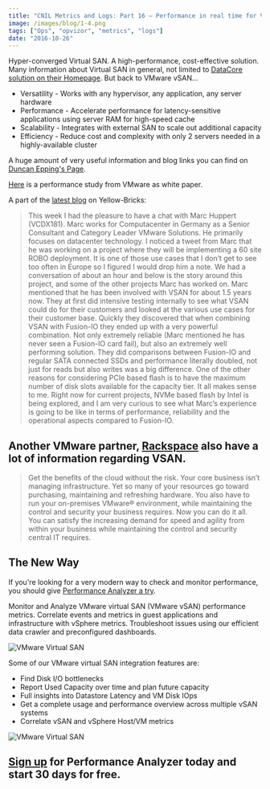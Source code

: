 ```yaml
---
title: "CNIL Metrics and Logs: Part 16 – Performance in real time for VMware Virtual SAN"
image: /images/blog/1-4.png
tags: ["Ops", "opvizor", "metrics", "logs"]
date: "2016-10-26"
---
```


Hyper-converged Virtual SAN. A high-performance, cost-effective solution. Many information about Virtual SAN in general, not limited to [DataCore solution on their Homepage](http://info.datacore.com/Hyper-converged-Virtual-SAN?gclid=CjwKEAjw7ZHABRCTr_DV4_ejvgQSJACr-YcwrvVvealBeWrCzMGkVEWS22Ssb5nEuqvIQlg9AtdwghoCi3Dw_wcB). But back to VMware vSAN...

- Versatility - Works with any hypervisor, any application, any server hardware
- Performance - Accelerate performance for latency-sensitive applications using server RAM for high-speed cache
- Scalability - Integrates with external SAN to scale out additional capacity
- Efficiency - Reduce cost and complexity with only 2 servers needed in a highly-available cluster

A huge amount of very useful information and blog links you can find on [Duncan Epping's Page](http://www.yellow-bricks.com/virtual-san/).

[Here](https://www.vmware.com/files/pdf/techpaper/vmware-virtual-san-6.2-performance-with-online-transaction-processing-workloads.pdf) is a performance study from VMware as white paper.

A part of the [latest blog](http://www.yellow-bricks.com/2016/06/01/vsan-everywhere/) on Yellow-Bricks:

> This week I had the pleasure to have a chat with Marc Huppert (VCDX181). Marc works for Computacenter in Germany as a Senior Consultant and Category Leader VMware Solutions. He primarily focuses on datacenter technology. I noticed a tweet from Marc that he was working on a project where they will be implementing a 60 site ROBO deployment. It is one of those use cases that I don’t get to see too often in Europe so I figured I would drop him a note. We had a conversation of about an hour and below is the story around this project, and some of the other projects Marc has worked on. Marc mentioned that he has been involved with VSAN for about 1.5 years now. They at first did intensive testing internally to see what VSAN could do for their customers and looked at the various use cases for their customer base. Quickly they discovered that when combining VSAN with Fusion-IO they ended up with a very powerful combination. Not only extremely reliable (Marc mentioned he has never seen a Fusion-IO card fail), but also an extremely well performing solution. They did comparisons between Fusion-IO and regular SATA connected SSDs and performance literally doubled, not just for reads but also writes was a big difference. One of the other reasons for considering PCIe based flash is to have the maximum number of disk slots available for the capacity tier. It all makes sense to me. Right now for current projects, NVMe based flash by Intel is being explored, and I am very curious to see what Marc’s experience is going to be like in terms of performance, reliability and the operational aspects compared to Fusion-IO.

## Another VMware partner, [Rackspace](https://www.rackspace.com/managed-hosting/vmware?gclid=CjwKEAjw7ZHABRCTr_DV4_ejvgQSJACr-Ycwu8qwRxb2SHOZPpPb8MM-KQ6cqB_DcKIWvdHz6XfU8RoCXAbw_wcB&utm_medium=ppc-gen&utm_source=google-en&utm_campaign=US_DED-FA_G_US_Dedicated_VMware_Private_Cloud_NonBrand_Phrase&utm_term=virtual_san&ef_id=V3UnwwAAAQT0L4qE:20161017153320:s) also have a lot of information regarding VSAN.

> Get the benefits of the cloud without the risk. Your core business isn’t managing infrastructure. Yet so many of your resources go toward purchasing, maintaining and refreshing hardware. You also have to run your on-premises VMware® environment, while maintaining the control and security your business requires. Now you can do it all. You can satisfy the increasing demand for speed and agility from within your business while maintaining the control and security central IT requires.

## The New Way

If you're looking for a very modern way to check and monitor performance, you should give [Performance Analyzer a try](http://try.opvizor.com/perfanalyzer/). 

Monitor and Analyze VMware virtual SAN (VMware vSAN) performance metrics. Correlate events and metrics in guest applications and infrastructure with vSphere metrics. Troubleshoot issues using our efficient data crawler and preconfigured dashboards.

![VMware Virtual SAN](/images/blog/1-4.png)

Some of our VMware virtual SAN integration features are:

- Find Disk I/O bottlenecks
- Report Used Capacity over time and plan future capacity
- Full insights into Datastore Latency and VM Disk IOps
- Get a complete usage and performance overview across multiple vSAN systems
- Correlate vSAN and vSphere Host/VM metrics

![VMware Virtual SAN](/images/blog/2-4.png)

## [Sign up](http://try.opvizor.com/perfanalyzer/) for Performance Analyzer today and start 30 days for free.
